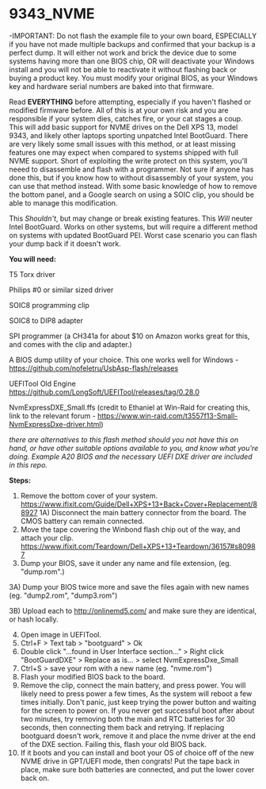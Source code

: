 # 9343_NVME

-IMPORTANT: Do not flash the example file to your own board, ESPECIALLY if you have not made multiple backups and confirmed that your backup is a perfect dump. It will either not work and brick the device due to some systems having more than one BIOS chip, OR will deactivate your Windows install and you will not be able to reactivate it without flashing back or buying a product key. You must modify your original BIOS, as your Windows key and hardware serial numbers are baked into that firmware.

Read **EVERYTHING** before attempting, especially if you haven't flashed or modified firmware before. All of this is at your own risk and you are responsible if your system dies, catches fire, or your cat stages a coup.
This will add basic support for NVME drives on the Dell XPS 13, model 9343, and likely other laptops sporting unpatched Intel BootGuard.
There are very likely some small issues with this method, or at least missing features one may expect when compared to systems shipped with full NVME support.
Short of exploiting the write protect on this system, you'll neeed to disassemble and flash with a programmer. Not sure if anyone has done this, but if you know how to without disassembly of your system, you can use that method instead. 
With some basic knowledge of how to remove the bottom panel, and a Google search on using a SOIC clip, you should be able to manage this modification. 

This *Shouldn't*, but may change or break existing features.
This *Will* neuter Intel BootGuard.
Works on other systems, but will require a different method on systems with updated BootGuard PEI. Worst case scenario you can flash your dump back if it doesn't work.

**You will need:**

T5 Torx driver

Philips #0 or similar sized driver

SOIC8 programming clip

SOIC8 to DIP8 adapter

SPI programmer (a CH341a for about $10 on Amazon works great for this, and comes with the clip and adapter.)

A BIOS dump utility of your choice. This one works well for Windows - https://github.com/nofeletru/UsbAsp-flash/releases

UEFITool Old Engine https://github.com/LongSoft/UEFITool/releases/tag/0.28.0

NvmExpressDXE_Small.ffs (credit to Ethaniel at Win-Raid for creating this, link to the relevant forum - https://www.win-raid.com/t3557f13-Small-NvmExpressDxe-driver.html)


*there are alternatives to this flash method should you not have this on hand, or have other suitable options available to you, and know what you're doing.
Example A20 BIOS and the necessary UEFI DXE driver are included in this repo.*

**Steps:**
1) Remove the bottom cover of your system. https://www.ifixit.com/Guide/Dell+XPS+13+Back+Cover+Replacement/88927
  1A) Disconnect the main battery connector from the board. The CMOS battery can remain connected.
2) Move the tape covering the Winbond flash chip out of the way, and attach your clip. https://www.ifixit.com/Teardown/Dell+XPS+13+Teardown/36157#s80987
3) Dump your BIOS, save it under any name and file extension, (eg. "dump.rom".)
  
  3A) Dump your BIOS twice more and save the files again with new names (eg. "dump2.rom", "dump3.rom")
  
  3B) Upload each to http://onlinemd5.com/ and make sure they are identical, or hash locally.

4) Open image in UEFITool.
5) Ctrl+F > Text tab > "bootguard" > Ok
6) Double click "...found in User Interface section..." > Right click "BootGuardDXE" > Replace as is... > select NvmExpressDxe_Small
7) Ctrl+S > save your rom with a new name (eg. "nvme.rom")
8) Flash your modified BIOS back to the board.
9) Remove the clip, connect the main battery, and press power. You will likely need to press power a few times, As the system will reboot a few times initially. Don't panic, just keep trying the power button and waiting for the screen to power on. If you never get successful boot after about two minutes, try removing both the main and RTC batteries for 30 seconds, then connecting them back and retrying. If replacing bootguard doesn't work, remove it and place the nvme driver at the end of the DXE section. Failing this, flash your old BIOS back.
10) If it boots and you can install and boot your OS of choice off of the new NVME drive in GPT/UEFI mode, then congrats! Put the tape back in place, make sure both batteries are connected, and put the lower cover back on.
